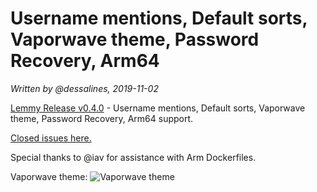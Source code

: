 # Username mentions, Default sorts, Vaporwave theme, Password Recovery, Arm64

_Written by @dessalines, 2019-11-02_

[Lemmy Release v0.4.0](https://github.com/dessalines/lemmy/releases/tag/v0.4.0) - Username mentions, Default sorts, Vaporwave theme, Password Recovery, Arm64 support.

[Closed issues here.](https://github.com/dessalines/lemmy/milestone/13?closed=1)

Special thanks to @iav for assistance with Arm Dockerfiles.

Vaporwave theme: ![Vaporwave theme](https://i.imgur.com/2u0Oyov.png)
